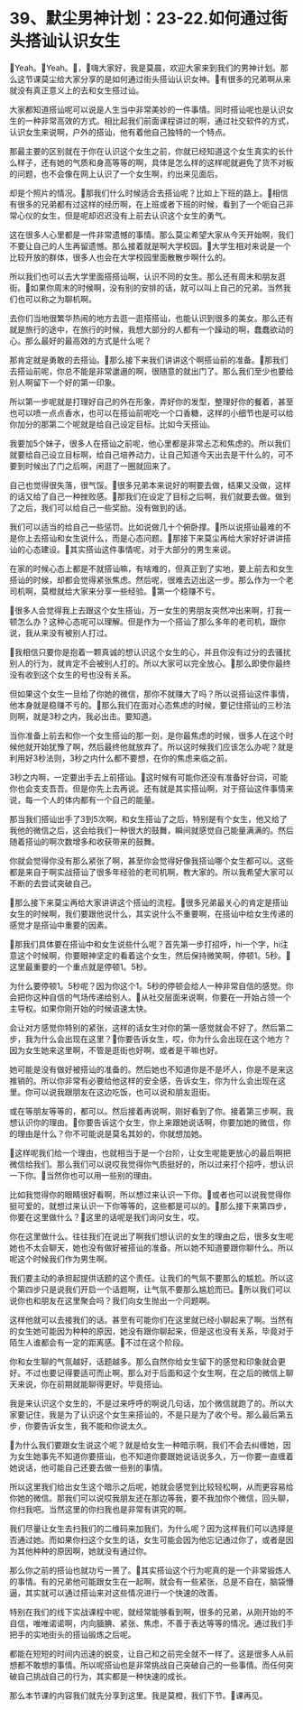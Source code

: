 # 39、默尘男神计划：23-22.如何通过街头搭讪认识女生

🎼Yeah。🎼Yeah。🎼，🎼嗨大家好，我是莫晨，欢迎大家来到我们的男神计划。那么这节课莫尘给大家分享的是如何通过街头搭讪认识女神。🎼有很多的兄弟啊从来就没有真正意义上的去和女生搭过讪。

大家都知道搭讪呢可以说是人生当中非常美妙的一件事情。同时搭讪呢也是认识女生的一种非常高效的方式。相比起我们前面课程讲过的啊，通过社交软件的方式，认识女生来说啊，户外的搭讪，他有着他自己独特的一个特点。

那最主要的区别就在于你在认识这个女生之前，你就已经知道这个女生真实的长什么样子，还有她的气质和身高等等的啊，具体是怎么样的这样呢就避免了货不对板的问题，也不会像在网上认识了一个女生啊，约出来见面后。

却是个照片的情况。🎼那我们什么时候适合去搭讪呢？比如上下班的路上。🎼相信有很多的兄弟都有过这样的经历啊，在上班或者下班的时候，看到了一个呃自己非常心仪的女生，但是呢却迟迟没有上前去认识这个女生的勇气。

这在很多人心里都是一件非常遗憾的事情。那么莫尘希望大家从今天开始啊，我们不要让自己的人生再留遗憾。那么接着就是啊大学校园。🎼大学生相对来说是一个比较开放的群体，很多人也会在大学校园里面散散步啊什么的。

所以我们也可以去大学里面搭搭讪啊，认识不同的女生。那么还有周末和朋友逛街。🎼如果你周末的时候啊，没有别的安排的话，就可以叫上自己的兄弟。当然我们也可以称之为聊机啊。

去你们当地很繁华热闹的地方去逛一逛搭搭讪，也能认识到很多的美女。那么还有就是旅行的途中，在旅行的时候，我想大部分的人都有一个躁动的啊，蠢蠢欲动的心。那么最好的最高效的方式是什么呢？

那肯定就是勇敢的去搭讪。🎼那么接下来我们讲讲这个啊搭讪前的准备。🎼那我们去搭讪前呢，你总不能是非常邋遢的啊，很随意的就出门了。那么我们至少也要给别人啊留下一个好的第一印象。

所以第一步呢就是打理好自己的外在形象，弄好你的发型，整理好你的餐着，甚至也可以喷一点点香水，也可以在搭讪前呢吃一个口香糖，这样的小细节也是可以给你加分的那第二个呢就是给自己设定目标。比如今天搭讪。

我要加5个妹子，很多人在搭讪之前呢，他心里都是非常忐忑和焦虑的。所以我们就要给自己设立目标啊，给自己培养动力，让自己知道今天出去是干什么的，可不要到时候出了门之后啊，闲逛了一圈就回来了。

自己也觉得很失落，很气馁。🎼很多兄弟本来说好的啊要去做，结果又没做，这样的话又给了自己一种挫败感。🎼那我们在设定了目标之后啊，我们就要去做。做到了之后，我们可以给自己一些奖励。没有做到的话。

我们可以适当的给自己一些惩罚。比如说做几十个俯卧撑。🎼所以说搭讪最难的不是你上去搭讪和女生说什么，而是心态问题。🎼那接下来莫尘再给大家好好讲讲搭讪的心态建设。🎼其实搭讪这件事情呢，对于大部分的男生来说。

在家的时候心态上都是不就搭讪嘛，有啥难的，但真正到了实地，要上前去和女生搭讪的时候，却都会觉得紧张焦虑。然后呢，很难去迈出这一步。那么作为一个老司机啊，莫橙就给大家来分享一些经验。🎼第一个稳赚不亏。

🎼很多人会觉得我上去跟这个女生搭讪，万一女生的男朋友突然冲出来啊，打我一顿怎么办？这种心态呢可以理解。但是作为一个搭讪了那么多年的老司机，跟你说，我从来没有被别人打过。

🎼我相信只要你是抱着一颗真诚的想认识这个女生的心，并且你没有过分的去骚扰别人的行为，就肯定不会被别人打的。所以大家可以完全放心。🎼那么即使你最终没有收到这个女生的号也没有关系。

但如果这个女生一旦给了你她的微信，那你不就赚大了吗？所以说搭讪这件事情，他本身就是稳赚不亏的。🎼那么我们在面对心态焦虑的时候，要记住搭讪的三秒法则啊，就是3秒之内，我必出击。要知道。

当你准备上前去和你一个女生搭讪的那一刻，是你最焦虑的时候，很多人在这个时候他就开始犹豫了啊，然后最终他就放弃了。所以这时候我们应该怎么办呢？就是利用好3秒法则，3秒之内什么都不要想，在你的焦虑来临之前。

3秒之内啊，一定要出手去上前搭讪。🎼这时候有可能你还没有准备好台词，可能你也会支支吾吾。但是你先上去再说。还有就是其实搭讪啊，对于搭讪这件事情来说，每一个人的体内都有一个自己的能量。

那当我们搭讪出手了3到5次啊，和女生搭讪了之后，特别是有个女生，他又给了我他的微信之后，这会给我们一种很大的鼓舞，瞬间就感觉自己能量满满的。然后随着搭讪的啊次数增多和收获带来的鼓舞。

你就会觉得你没有那么紧张了啊，甚至你会觉得好像我搭讪哪个女生都可以。这些都是来自于啊实战搭讪了很多年经验的老司机啊，教大家的。所以我希望大家可以不断的去尝试突破自己。

🎼那么接下来莫尘再给大家讲讲这个搭讪的流程。🎼很多兄弟最关心的肯定是搭讪女生的时候啊，我们要跟他说什么，其实说什么不重要啊，在搭讪中给女生传递的感觉才是搭讪中重要的因素。

🎼那我们具体要在搭讪中和女生说些什么呢？首先第一步打招呼，hi一个字，hi注意这个时候啊，你要眼神坚定的看着这个女生，然后保持微笑啊，停顿1。5秒。🎼这里最重要的一个重点就是停顿1。5秒。

为什么要停顿1。5秒呢？因为你这个1。5秒的停顿会给人一种非常自信的感觉。你会把你这种自信的气场传递给别人。🎼从社交层面来说啊，你要在一开始占领一个主导权。如果你刚开始的时候语速太快。

会让对方感觉你特别的紧张，这样的话女生对你的第一感觉就会不好了。然后第二步，我为什么会出现在这里？🎼你要告诉女生，哎，你为什么会出现在这个地方？因为女生她来这里啊，不管是逛街也好啊，或者是干嘛也好。

她可能是没有做好被搭讪的准备的。然后她也不知道你是不是坏人，你是不是来这推销的。所以你非常有必要给他这样的安全感，告诉女生，你为什么会出现在这里。你可以说我跟朋友在这边吃饭，也可以说和朋友逛街。

或在等朋友等等的，都可以。然后接着再说啊，刚好看到了你。接着第三步啊，我想认识你的理由。🎼你要告诉这个女生，你上来跟她说话啊，你要加她的微信，你的理由是什么？你不可能说是莫名其妙的，你就想加她。

🎼这样呢我们给一个理由，也就相当于是一个台阶，让女生呢能更放心的最后啊把微信给我们。那么我们可以说哎我觉得你气质挺好的，所以过来打个招呼，想认识一下你。🎼当然你也可以用一些别的理由。

比如我觉得你的眼睛很好看啊，所以想过来认识一下你。🎼或者也可以说我觉得你挺可爱的，就想过来认识一下你等等的，这些都是可以的。🎼那么接下来第四步，你要在这里做什么？🎼这里的话呢是我们询问女生，哎。

你在这里做什么。往往我们在说出了啊我们想认识的女生的理由之后，很多女生呢她也不太会聊天，她也没有做好被搭讪的准备。所以她不知道要跟你聊什么。所以呢这个时候我们作为男生啊。

我们要主动的承担起提供话题的这个责任。让我们的气氛不要那么的尴尬。所以这个第四步只是说我们开启一个话题啊，让气氛不要那么尴尬而已。🎼所以我们可以说你也和朋友在这里聚会吗？我们向女生抛出一个问题啊。

这样他就可以去接我们的话。甚至有可能你们在这里就已经小聊起来了啊。当然有的女生她可能因为种种的原因，她没有跟你聊起来，但是这也没有关系，毕竟对于陌生人谁都会有一定的距离感。🎼不过在这个阶段。

你和女生聊的气氛越好，话题越多。那么自然你给女生留下的感觉和印象就会更好。不过也要记得要适可而止啊。那么对于后面和这个女生啊，在之后的微信上聊天来说，你在前期就能聊得更好。毕竟搭讪。

我是来认识这个女生的，不是过来呼呼的啊说几句话，加个微信就跑了的。所以大家要记住，我是为了认识这个女生来搭讪的，不是只是为了收个号。那么最后第五步，你要告诉女生，我不能和你说太久。

🎼为什么我们要跟女生说这个呢？就是给女生一种暗示啊，我们不会去纠缠她，因为女生她事先不知道你要搭讪，也不知道你要跟她说话说多久，万一你要一直缠着她说话，他可能自己还要去做一些别的事情。

所以这里我们给出女生这个暗示之后呢，她就会感觉到比较轻松啊，从而更容易给你她的微信。那我们可以说哎我朋友还在那边等我，要不我加你个微信，回头聊，你扫我吧。当然这里的你扫我也是非常有讲究的啊。

我们尽量让女生去扫我们的二维码来加我们，为什么呢？因为这样我们可以选择是否通过她。而如果你扫这个女生的话，女生可能会因为他忘记通过你了，或者是因为其他种种的原因啊，她就没有通过你。

那么你之前的搭讪也就功亏一篑了。🎼其实搭讪这个行为呢真的是一个非常锻炼人的事情。有的兄弟他可能跟女生在一起啊，就会有一些紧张，总是不自在，脑袋懵逼，其实就可以通过搭讪来对这些情况进行一个快速的改善。

特别在我们的线下实战课程中呢，就经常能够看到啊，很多的兄弟，从刚开始的不自信，唯唯诺诺啊，内向腼腆、紧张、焦虑，不善于表达等等的情况。通过我们手把手的实地街头的搭讪锻炼之后呢。

都能在短短的时间内迅速的蜕变，让自己和之前完全就不一样了。这是很多人从前想都不敢想的事情。所以呢搭讪也是非常挑战自己突破自己的一些事情。而任何突破自己挑战自己的行为，其实都是一种快速的成长。

那么本节课的内容我们就先分享到这里。我是莫橙，我们下节。🎼课再见。